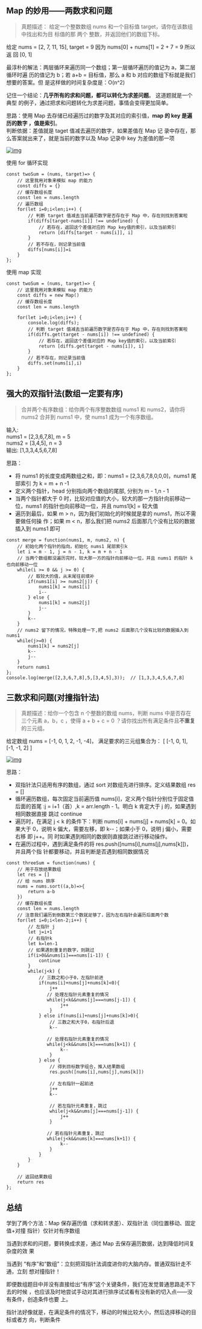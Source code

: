 ## Map 的妙用——两数求和问题

> 真题描述： 给定一个整数数组 nums 和一个目标值 target，请你在该数组中找出和为目
> 标值的那 两个 整数，并返回他们的数组下标。

给定 nums = [2, 7, 11, 15], target = 9 因为 nums[0] + nums[1] = 2 + 7 = 9 所以返
回 [0, 1]

最淳朴的解法：两层循环来遍历同一个数组；第一层循环遍历的值记为 a，第二层循环时遍
历的值记为 b；若 a+b = 目标值，那么 a 和 b 对应的数组下标就是我们想要的答案。但
是这样做的时间复杂度是：O(n^2)

记住一个结论：**几乎所有的求和问题，都可以转化为求差问题**。 这道题就是一个典型
的例子，通过把求和问题转化为求差问题，事情会变得更加简单。

思路：使用 Map 去存储已经遍历过的数字及其对应的索引值，**map 的 key 是遍历的数字
，值是索引**。<br> 判断依据：差值就是 taget 值减去遍历的数字，如果差值在 Map 记
录中存在，那么答案就出来了，就是当前的数字以及 Map 记录中 key 为差值的那一项

<a data-fancybox title="img" href="https://p1-jj.byteimg.com/tos-cn-i-t2oaga2asx/gold-user-assets/2020/4/16/171815cf9cc83f3f~tplv-t2oaga2asx-watermark.awebp">![img](https://p1-jj.byteimg.com/tos-cn-i-t2oaga2asx/gold-user-assets/2020/4/16/171815cf9cc83f3f~tplv-t2oaga2asx-watermark.awebp)</a>

使用 for 循环实现

```
const twoSum = (nums, target)=> {
    // 这里我用对象来模拟 map 的能力
    const diffs = {}
    // 缓存数组长度
    const len = nums.length
    // 遍历数组
    for(let i=0;i<len;i++) {
        // 判断 target 值减去当前遍历数字是否存在于 Map 中，存在则找到答案啦
        if(diffs[target-nums[i]] !== undefined) {
            // 若存在，返回这个差值对应的 Map key值的索引，以及当前索引
            return [diffs[target - nums[i]], i]
        }
        // 若不存在，则记录当前值
        diffs[nums[i]]=i
    }
};
```

使用 map 实现

```
const twoSum = (nums, target)=> {
    // 这里我用对象来模拟 map 的能力
    const diffs = new Map()
    // 缓存数组长度
    const len = nums.length

    for(let i=0;i<len;i++) {
        console.log(diffs);
        // 判断 target 值减去当前遍历数字是否存在于 Map 中，存在则找到答案啦
        if(diffs.get(target - nums[i]) !== undefined) {
            // 若存在，返回这个差值对应的 Map key值的索引，以及当前索引
            return [diffs.get(target - nums[i]), i]
        }
        // 若不存在，则记录当前值
        diffs.set(nums[i],i)
    }
};
```

## 强大的双指针法(数组一定要有序)

> 合并两个有序数组：给你两个有序整数数组 nums1 和 nums2，请你将 nums2 合并到
> nums1 中，使 nums1 成为一个有序数组。

输入:<br> nums1 = [2,3,6,7,8], m = 5 <br> nums2 = [3,4,5], n = 3 <br> 输出:
[1,3,3,4,5,6,7,8] <br>

思路：

- 将 nums1 的长度变成两数组之和，即：nums1 = [2,3,6,7,8,0,0,0]，nums1 尾部索引
  为 k = m + n -1
- 定义两个指针，head 分别指向两个数组的尾部, 分别为 m - 1,n - 1
- 当两个指针都大于 0 时，比较对应值的大小，较大的那一方指针向前移动一位，nums1
  的指针也向前移动一位，并且 nums1[k] = 较大值
- 遍历到最后，如果 m > n，因为我们初始化的时候就是拿的 nums1，所以不需要做任何操
  作；如果 m < n，那么我们把 nums2 后面那几个没有比较的数据插入到 nums1 即可

```
const merge = function(nums1, m, nums2, n) {
    // 初始化两个指针的指向，初始化 nums1 尾部索引k
    let i = m - 1, j = n - 1, k = m + n - 1
    // 当两个数组都没遍历完时，较大那一方的指针向前移动一位，并且 nums1 的指针 k 也向前移动一位
    while(i >= 0 && j >= 0) {
        // 取较大的值，从末尾往前填补
        if(nums1[i] >= nums2[j]) {
            nums1[k] = nums1[i]
            i--
        } else {
            nums1[k] = nums2[j]
            j--
        }
        k--
    }
    // nums2 留下的情况，特殊处理一下,把 nums2 后面那几个没有比较的数据插入到 nums1
    while(j>=0) {
        nums1[k] = nums2[j]
        k--
        j--
    }
    return nums1
};
console.log(merge([2,3,6,7,8],5,[3,4,5],3));  // [1,3,3,4,5,6,7,8]
```

## 三数求和问题(对撞指针法)

> 真题描述：给你一个包含 n 个整数的数组 nums，判断 nums 中是否存在三个元素
> a，b，c ，使得 a + b + c = 0 ？请你找出所有满足条件且**不重复**的三元组。

给定数组 nums = [-1, 0, 1, 2, -1, -4]， 满足要求的三元组集合为： [ [-1, 0, 1],
[-1, -1, 2] ]

<a data-fancybox title="img" href="https://p1-jj.byteimg.com/tos-cn-i-t2oaga2asx/gold-user-assets/2020/3/15/170de65ecf8b277f~tplv-t2oaga2asx-watermark.awebp">![img](https://p1-jj.byteimg.com/tos-cn-i-t2oaga2asx/gold-user-assets/2020/3/15/170de65ecf8b277f~tplv-t2oaga2asx-watermark.awebp)</a>

思路：

- 双指针法只适用有序的数组，通过 sort 对数组先进行排序。定义结果数组 res = []
- 循环遍历数组，每次固定当前遍历值 nums[i]，定义两个指针分别位于固定值后面的首尾
  :j = i+1（首）,k = arr.length - 1。明白 k 肯定大于 j 的，如果遇到相同数据直接
  跳过 continue
- 遍历时，在满足 j < k 的条件下：判断 nums[i] + nums[j] + nums[k] = 0。如果大于
  0，说明 k 偏大，需要左移，即 k--；如果小于 0，说明 j 偏小，需要右移 即 j++。同
  时如果遇到相同的数据则直接跳过进行移动操作。
- 在遍历过程中，遇到满足条件的将 res.push([nums[i],nums[j],nums[k]])，并且两个指
  针都要移动，并且判断是否遇到相同数据情况

```
const threeSum = function(nums) {
    // 用于存放结果数组
    let res = []
    // 给 nums 排序
    nums = nums.sort((a,b)=>{
        return a-b
    })
    // 缓存数组长度
    const len = nums.length
    // 注意我们遍历到倒数第三个数就足够了，因为左右指针会遍历后面两个数
    for(let i=0;i<len-2;i++) {
        // 左指针 j
        let j=i+1
        // 右指针k
        let k=len-1
        // 如果遇到重复的数字，则跳过
        if(i>0&&nums[i]===nums[i-1]) {
            continue
        }
        while(j<k) {
            // 三数之和小于0，左指针前进
            if(nums[i]+nums[j]+nums[k]<0){
                j++
               // 处理左指针元素重复的情况
               while(j<k&&nums[j]===nums[j-1]) {
                    j++
                }
            } else if(nums[i]+nums[j]+nums[k]>0){
                // 三数之和大于0，右指针后退
                k--

               // 处理右指针元素重复的情况
               while(j<k&&nums[k]===nums[k+1]) {
                    k--
                }
            } else {
                // 得到目标数字组合，推入结果数组
                res.push([nums[i],nums[j],nums[k]])

                // 左右指针一起前进
                j++
                k--

                // 若左指针元素重复，跳过
                while(j<k&&nums[j]===nums[j-1]) {
                    j++
                }

               // 若右指针元素重复，跳过
               while(j<k&&nums[k]===nums[k+1]) {
                    k--
                }
            }
        }
    }

    // 返回结果数组
    return res
};
```

## 总结

学到了两个方法：Map 保存遍历值（求和转求差）、双指针法（同位置移动、固定值+对撞
指针）仅针对有序数组

当遇到求和的问题，要转换成求差，通过 Map 去保存遍历数据，达到降低时间复杂度的效
果

当遇到 “有序”和“数组”：立刻把双指针法调度进你的大脑内存。普通双指针走不通，立刻
想对撞指针！

即便数组题目中并没有直接给出“有序”这个关键条件，我们在发觉普通思路走不下去的时候
，也应该及时地尝试手动对其进行排序试试看有没有新的切入点——没有条件，创造条件也要
上。

指针法好像就是，在满足条件的情况下，移动的时候比较大小，然后选择移动的目标或者方
向，判断条件
